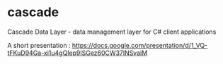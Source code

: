 # cascade
Cascade Data Layer - data management layer for C# client applications

A short presentation : https://docs.google.com/presentation/d/1_VQ-tFKuD94Ga-xi1u4gQlep9ISGez60CW37lNSvaiM
